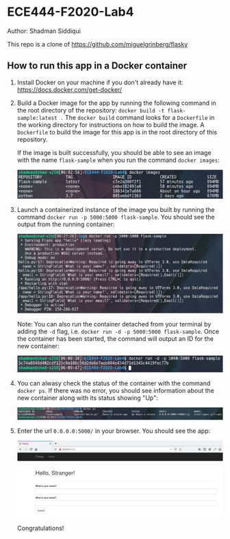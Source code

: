 # ECE444-F2020-Lab4
Author: Shadman Siddiqui

This repo is a clone of https://github.com/miguelgrinberg/flasky

## How to run this app in a Docker container

1. Install Docker on your machine if you don't already have it: https://docs.docker.com/get-docker/

2. Build a Docker image for the app by running the following command in the root directory of the repository: `docker build -t flask-sample:latest .`
   The `docker build` command looks for a `Dockerfile` in the working directory for instructions on how to build the image. A `Dockerfile` to build the image for this app is in the root directory of this repository.
   
   If the image is built successfully, you should be able to see an image with the name `flask-sample` when you run the command `docker images`:
   
   ![Output of docker images](img/docker_images.png)
   
3. Launch a containerized instance of the image you built by running the command `docker run -p 5000:5000 flask-sample`. You should see the output from the running container:

    ![Output of docker run](img/docker_run.png)
  
   Note: You can also run the container detached from your terminal by adding the `-d` flag, i.e. `docker run -d -p 5000:5000 flask-sample`. Once the container has been started, the command will output an ID for the new container:

   ![Output of docker run](img/docker_run_detached.png)


4. You can alwasy check the status of the container with the command `docker ps`. If there was no error, you should see information about the new container along with its status showing "Up":

   ![Output of docker ps](img/docker_ps.png)


5. Enter the url `0.0.0.0:5000/` in your browser. You should see the app:

   ![App opened in browser](img/browser.png)
   
   Congratulations!
